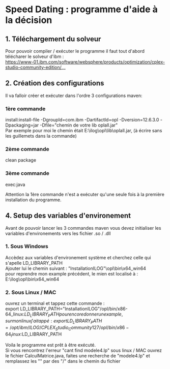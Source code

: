# Speed Dating : programme d'aide à la décision

## 1. Téléchargement du solveur
  
Pour pouvoir compiler / exécuter le programme il faut tout d'abord télécharer le solveur d'ibm :  
https://www-01.ibm.com/software/websphere/products/optimization/cplex-studio-community-edition/__


## 2. Création des configurations
  

Il va falloir créer et exécuter dans l'ordre 3 configurations maven:  

### 1ère commande
  
install:install-file -DgroupId=com.ibm -DartifactId=opl -Dversion=12.6.3.0 -Dpackaging=jar -Dfile="chemin de votre lib oplall.jar"  
Par exemple pour moi le chemin était E:\ilog\opl\lib\oplall.jar, (à écrire sans les guillemets dans la commande)  


### 2ème commande
  
clean package

### 3ème commande
  
exec:java

Attention la 1ère commande n'est a exécuter qu'une seule fois à la première installation du programme.



## 4. Setup des variables d'environement
Avant de pouvoir lancer les 3 commandes maven vous devez initialiser les variables d'environements vers les fichier .so / .dll

### 1. Sous Windows

Accèdez aux variables d'environement système et cherchez celle qui s'apelle LD_LIBRARY_PATH  
Ajouter lui le chemin suivant : "InstallationILOG"\opl\bin\x64_win64  
pour reprendre mon example précédent, le mien est localisé à : E:\ilog\opl\bin\x64_win64  

### 2. Sous Linux / MAC

ouvrez un terminal et tappez cette commande :  
export LD_LIBRARY_PATH="InstallationILOG"/opl/bin/x86-64_linux:$LD_LIBRARY_PATH
pour encore donner un example, sur mon linux j'ai tappé : export LD_LIBRARY_PATH=/opt/ibm/ILOG/CPLEX_Studio_Community127/opl/bin/x86-64_linux:$LD_LIBRARY_PATH  
  
Voila le programme est prêt à être exécuté.  
Si vous rencontrez l'erreur "cant find modele4.lp" sous linux / MAC ouvrez le fichier CalculMatrice.java, faites une recherche de "modele4.lp" et remplassez les "\" par des "/" dans le chemin du fichier  
